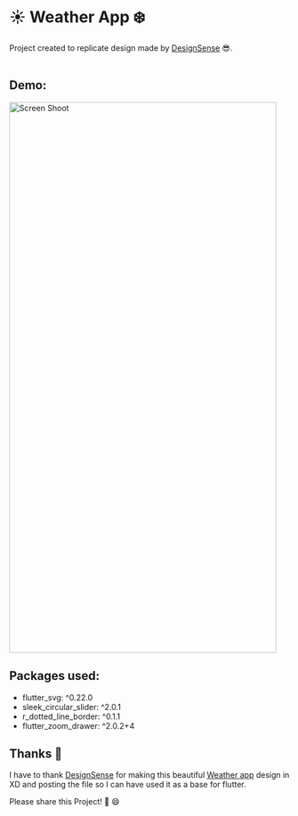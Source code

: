 # ☀️ Weather App ❄️

Project created to replicate design made by [DesignSense](https://www.youtube.com/channel/UCK3KESgQlmEBJ5DnRxWJ9oA) 😎.
<br/><br/>

## Demo:

<img src="https://raw.githubusercontent.com/Mosarto/weatherapp/master/demo/demo.gif" width="480" height="990" title="Screen Shoot">

## Packages used:

- flutter_svg: ^0.22.0 
- sleek_circular_slider: ^2.0.1
- r_dotted_line_border: ^0.1.1
- flutter_zoom_drawer: ^2.0.2+4

## Thanks 👏

I have to thank [DesignSense](https://www.youtube.com/channel/UCK3KESgQlmEBJ5DnRxWJ9oA) for making this beautiful [Weather app](https://www.youtube.com/watch?v=3UXMG5J43Wo) design in XD and posting the file so I can have used it as a base for flutter.

Please share this Project! 🤝 😄
